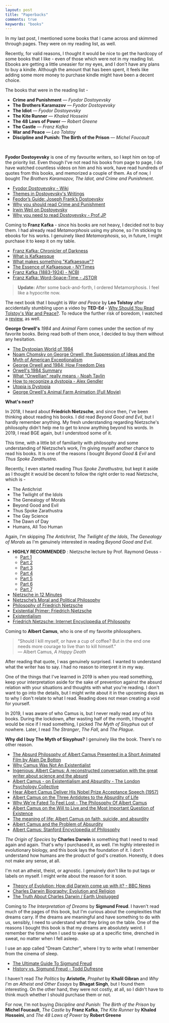 ```yaml
---
layout: post
title: "Paperbacks"
comments: true
keywords: "books"
---
```


In my last post, I mentioned some books that I came across and skimmed through pages. They were on my reading list, as well.

Recently, for valid reasons, I thought it would be nice to get the hardcopy of some books that I like - even of those which were not in my reading list. Ebooks are getting a little uneasier for my eyes, and I don't have any plans to buy a kindle. Although the amount that has been spent, it feels like adding some more money to purchase kindle might have been a decent choice.

The books that were in the reading list - 

- __Crime and Punishment__ ― *Fyodor Dostoyevsky*
- __The Brothers Karamazov__ ― *Fyodor Dostoyevsky*
- __The Idiot__ ― *Fyodor Dostoyevsky*
- __The Kite Runner__ ― *Khaled Hosseini*
- __The 48 Laws of Power__ ― *Robert Greene*
- __The Castle__ ― *Franz Kafka*
- __War and Peace__ ― *Leo Tolstoy*
- __Discipline and Punish: The Birth of the Prison__ ― *Michel Foucault*

<br>

__Fyodor Dostoyevsky__ is one of my favourite writers, so I kept him on top of the priority list. Even though I've not read his books from page to page, I do have watched countless videos on him and his work, have read hundreds of quotes from this books, and memorized a couple of them. As of now, I bought *The Brothers Karamazov, The Idiot, and Crime and Punishment*.

- [Fyodor Dostoyevsky - Wiki](https://en.wikipedia.org/wiki/Fyodor_Dostoevsky)
- [Themes in Dostoyevsky's Writings](https://en.wikipedia.org/wiki/Themes_in_Fyodor_Dostoevsky%27s_writings)
- [Feodor’s Guide: Joseph Frank’s Dostoevsky](https://www.villagevoice.com/2019/07/04/feodors-guide-joseph-franks-dostoevsky/)
- [Why you should read Crime and Punishment](https://www.youtube.com/watch?v=Vtkv3-endYc)
- [Irwin Weil on Dostoyevsky](https://www.youtube.com/watch?v=ayh-ehvFVfU)
- [Why you need to read Dostoyevsky - Prof JP](https://www.youtube.com/watch?v=vEfyCVD7BgI)

Coming to __Franz Kafka__ - since his books are not heavy, I decided not to buy them. I had already read *Metamorphosis* using my phone, so I'm sticking to ebooks for his works. I genuinely liked *Metamorphosis*, so, in future, I might purchase it to keep it on my table.

- [Franz Kafka: Chronicler of Darkness](https://www.youtube.com/watch?v=TewAbpe8RAg)
- [What is Kafkaesque](https://www.youtube.com/watch?v=LaffA9EyUgo)
- [What makes something "Kafkaesque"?](https://www.youtube.com/watch?v=wkPR4Rcf4ww)
- [The Essence of Kafkaesque - NYTimes](https://www.nytimes.com/1991/12/29/nyregion/the-essence-of-kafkaesque.html)
- [Franz Kafka (1883-1924) - NCBI](https://www.ncbi.nlm.nih.gov/pmc/articles/PMC2639911/)
- [Franz Kafka: Word-Space-Time - JSTOR](https://www.jstor.org/stable/24776228)

> __Update:__ After some back-and-forth, I ordered Metamorphosis. I feel like a hypocrite now.

The next book that I bought is *War and Peace* by __Leo Tolstoy__ after accidentally stumbling upon a video by __TED-Ed__ - [Why Should You Read Tolstoy's War and Peace?](https://www.youtube.com/watch?v=4dn7TEjnbPY). To reduce the further risk of boredom, I watched a [review](https://www.youtube.com/watch?v=F0LthBLZtBk), as well. 


__George Orwell's__ *1984* and *Animal Farm* comes under the section of my favorite books. Being read both of them once, I decided to buy them without any hesitation.

- [The Dystopian World of 1984](https://www.youtube.com/watch?v=GQxOKXEff4I)
- [Noam Chomsky on George Orwell, the Suppression of Ideas and the Myth of American Exceptionalism](https://www.youtube.com/watch?v=9Qe4uL8pJuE)
- [George Orwell and 1984: How Freedom Dies](https://www.youtube.com/watch?v=37N0aFmO19o)
- [Orwell's 1984 Summary](https://www.youtube.com/watch?v=h9JIKngJnCU)
- [What "Orwellian" really means - Noah Tavlin](https://www.youtube.com/watch?v=oe64p-QzhNE)
- [How to recognize a dystopia - Alex Gendler](https://www.youtube.com/watch?v=6a6kbU88wu0)
- [Utopia is Dystopia](https://www.youtube.com/watch?v=cDeMzg31T2I)
- [George Orwell's Animal Farm Animation (Full Movie)](https://www.youtube.com/watch?v=XXkicQRl6vg)

__What's next?__

In 2018, I heard about __Friedrich Nietzsche__, and since then, I've been thinking about reading his books. I did read *Beyond Good and Evil*, but I hardly remember anything. My fresh understanding regarding Nietzsche's philosophy didn't help me to get to know anything beyond his words. In 2019, I read BGE again, but I understood some of it.

This time, with a little bit of familiarity with philosophy and some understanding of Nietzsche’s work, I’m giving myself another chance to read his books. It is one of the reasons I bought *Beyond Good & Evil* and *Thus Spoke Zarathustra*.

Recently, I even started reading *Thus Spoke Zarathustra*, but kept it aside as I thought it would be decent to follow the right order to read Nietzsche, which is - 

- The Antichrist
- The Twilight of the Idols
- The Genealogy of Morals
- Beyond Good and Evil
- Thus Spoke Zarathustra
- The Gay Science
- The Dawn of Day
- Humans, All Too Human

Again, I'm skipping *The Antichrist*, *The Twilight of the Idols*, *The Genealogy of Morals* as I'm genuinely interested in reading *Beyond Good and Evil*.

- __HIGHLY RECOMMENDED__ : Nietzsche lecture by Prof. Raymond Geuss - 
    - [Part 1](https://www.youtube.com/watch?v=2fTnEB_r_6Q) 
    - [Part 2](https://www.youtube.com/watch?v=L0c5a6GB4jY)
    - [Part 3](https://www.youtube.com/watch?v=VDd1Lj39MyY)
    - [Part 4](https://www.youtube.com/watch?v=l9pIwmIbkbQ)
    - [Part 5](https://www.youtube.com/watch?v=YL6mSkSERxQ)
    - [Part 6](https://www.youtube.com/watch?v=xX_aM8BzlkU)
    - [Part 7](https://www.youtube.com/watch?v=ja5F9EQfP6k)
- [Nietzsche in 12 Minutes](https://www.youtube.com/watch?v=S4baePsCT_E)
- [Nietzsche’s Moral and Political Philosophy](https://plato.stanford.edu/entries/nietzsche-moral-political/)
- [Philosophy of Friedrich Nietzsche](https://en.wikipedia.org/wiki/Philosophy_of_Friedrich_Nietzsche)
- [Existential Primer: Friedrich Nietzsche](https://www.tameri.com/csw/exist/nietzsche.shtml)
- [Existentialism](https://plato.stanford.edu/entries/existentialism/)
- [Friedrich Nietzsche: Internet Encyclopedia of Philosophy](https://iep.utm.edu/nietzsch/)



Coming to __Albert Camus__, who is one of my favorite philosophers.

> “Should I kill myself, or have a cup of coffee? But in the end one needs more courage to live than to kill himself.” <br>
> ― Albert Camus, *A Happy Death*

After reading that quote, I was genuinely surprised. I wanted to understand what the writer has to say. I had no reason to interpret it in my way.

One of the things that I've learned in 2019 is when you read something, keep your interpretation aside for the sake of prevention against the absurd relation with your situations and thoughts with what you're reading. I don't want to go into the details, but I might write about it in the upcoming days as to why I don't relate to what I read. Reading does not mean creating a void for yourself.

In 2019, I was aware of who Camus is, but I never really read any of his books. During the lockdown, after wasting half of the month, I thought it would be nice if I read something, I picked *The Myth of Sisyphus* out of nowhere. Later, I read *The Stranger*, *The Fall*, and *The Plague*.

__Why did I buy The Myth of Sisyphus?__ I genuinely like the book. There's no other reason.

- [The Absurd Philosophy of Albert Camus Presented in a Short Animated Film by Alain De Botton](https://www.openculture.com/2015/05/the-absurd-philosophy-of-albert-camus.html)
- [Why Camus Was Not An Existentialist](https://philosophynow.org/issues/115/Why_Camus_Was_Not_An_Existentialist) 
- [Ingenious: Albert Camus: A reconstructed conversation with the great writer about science and the absurd](http://nautil.us/issue/49/the-absurd/ingenious-albert-camus)
- [Albert Camus - on Existentialism and Absurdity - The London Psychology Collective](https://www.youtube.com/watch?v=k8UhJ8KF3B4)
- [Hear Albert Camus Deliver His Nobel Prize Acceptance Speech (1957)](https://www.openculture.com/2013/11/on-his-100th-birthday-hear-albert-camus-deliver-his-nobel-prize-acceptance-speech-1957.html)
- [Albert Camus on the Three Antidotes to the Absurdity of Life](https://www.brainpickings.org/2017/07/24/albert-camus-interview-absurd/)
- [Why We're Fated To Feel Lost - The Philosophy Of Albert Camus](https://www.youtube.com/watch?v=iTW3a37ap2o)
- [Albert Camus on the Will to Live and the Most Important Question of Existence](https://www.brainpickings.org/2016/11/07/camus-myth-of-sisyphus-suicide/)
- [The meaning of life: Albert Camus on faith, suicide, and absurdity](https://bigthink.com/scotty-hendricks/the-meaning-of-life-albert-camus-on-faith-suicide-and-absurdity)
- [Albert Camus and the Problem of Absurdity](https://blog.oup.com/2019/05/albert-camus-problem-absurdity/)
- [Albert Camus: Stanford Encyclopedia of Philosophy](https://plato.stanford.edu/entries/camus/)

*The Origin of Species* by __Charles Darwin__ is something that I need to read again and again. That's why I purchased it, as well. I'm highly interested in evolutionary biology, and this book lays the foundation of it.  I  don't understand how humans are the product of god's creation. Honestly, it does not make any sense, at all.

I'm not an atheist, theist, or agnostic. I genuinely don't like to put tags or labels on myself. I might write about the reason for it soon.

- [Theory of Evolution: How did Darwin come up with it? - BBC News](https://www.youtube.com/watch?v=JOk_0mUT_JU)
- [Charles Darwin Biography: Evolution and Religion](https://www.youtube.com/watch?v=9VFxefR23EY)
- [The Truth About Charles Darwin / Earth Unplugged](https://www.youtube.com/watch?v=hOidIF0-FBc)

Coming to *The Interpretation of Dreams* by __Sigmund Freud__. I haven't read much of the pages of this book, but I'm curious about the complexities that dreams carry. If the dreams are meaningful and have something to do with us, sensibly, I need to understand what they bring on the table. One of the reasons I bought this book is that my dreams are absolutely weird. I remember the time when I used to wake up at a specific time, drenched in sweat, no matter when I fell asleep. 

I use an app called "Dream Catcher", where I try to write what I remember from the cinema of sleep.

- [The Ultimate Guide To Sigmund Freud](https://www.youtube.com/watch?v=QdwgIMKph4U)
- [History vs. Sigmund Freud - Todd Dufresne](https://www.youtube.com/watch?v=mKG-PEVYOR8)

I haven't read *The Politics* by __Aristotle__, *Prophet* by __Khalil Gibran__ and *Why I'm an Atheist and Other Essays* by __Bhagat Singh__, but I found them interesting. On the other hand, they were not costly, at all, so I didn't have to think much whether I should purchase them or not.

For now, I'm not buying *Discipline and Punish: The Birth of the Prison* by __Michel Foucault__, *The Castle* by __Franz Kafka__, *The Kite Runner* by __Khaled Hosseini__, and
*The 48 Laws of Power* by __Robert Greene__